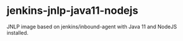 # jenkins-jnlp-java11-nodejs
JNLP image based on jenkins/inbound-agent with Java 11 and NodeJS installed.
